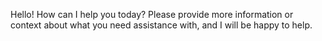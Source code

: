 Hello! How can I help you today? Please provide more information or context about what you need assistance with, and I will be happy to help.